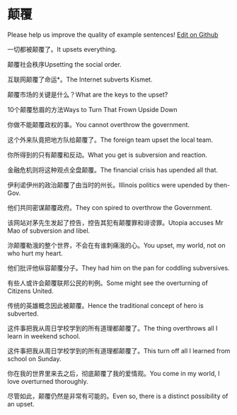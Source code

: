 # 颠覆

Please help us improve the quality of example sentences! [Edit on Github](https://github.com/jiyushe/jiyu-example-sentence-source/blob/main/chinese/dianfu.md)

<p><span class="chinese">一切都被颠覆了。</span><span class="english">It upsets everything.</span></p>

<p><span class="chinese">颠覆社会秩序</span><span class="english">Upsetting the social order.</span></p>

<p><span class="chinese">互联网颠覆了命运*。</span><span class="english">The Internet subverts Kismet.</span></p>

<p><span class="chinese">颠覆市场的关键是什么？</span><span class="english">What are the keys to the upset?</span></p>

<p><span class="chinese">10个颠覆愁眉的方法</span><span class="english">Ways to Turn That Frown Upside Down</span></p>

<p><span class="chinese">你做不能颠覆政权的事。</span><span class="english">You cannot overthrow the government.</span></p>

<p><span class="chinese">这个外来队竟把地方队给颠覆了。</span><span class="english">The foreign team upset the local team.</span></p>

<p><span class="chinese">你所得到的只有颠覆和反动。</span><span class="english">What you get is subversion and reaction.</span></p>

<p><span class="chinese">金融危机则将这种观点全盘颠覆。</span><span class="english">The financial crisis has upended all that.</span></p>

<p><span class="chinese">伊利诺伊州的政治颠覆了由当时的州长。</span><span class="english">Illinois politics were upended by then-Gov.</span></p>

<p><span class="chinese">他们共同密谋颠覆政府。</span><span class="english">They con spired to overthrow the Government.</span></p>

<p><span class="chinese">该网站对茅先生发起了控告，控告其犯有颠覆罪和诽谤罪。</span><span class="english">Utopia accuses Mr Mao of subversion and libel.</span></p>

<p><span class="chinese">沵颠覆勒涐的整个世界，不会在有谁刺痛涐的心。</span><span class="english">You upset, my world, not on who hurt my heart.</span></p>

<p><span class="chinese">他们批评他纵容颠覆分子。</span><span class="english">They had him on the pan for coddling subversives.</span></p>

<p><span class="chinese">有些人或许会颠覆联邦公民的判例。</span><span class="english">Some might see the overturning of Citizens United.</span></p>

<p><span class="chinese">传统的英雄概念因此被颠覆。</span><span class="english">Hence the traditional concept of hero is subverted.</span></p>

<p><span class="chinese">这件事把我从周日学校学到的所有道理都颠覆了。</span><span class="english">The thing overthrows all I learn in weekend school.</span></p>

<p><span class="chinese">这件事把我从周日学校学到的所有道理都颠覆了。</span><span class="english">This turn off all  I learned from school on Sunday.</span></p>

<p><span class="chinese">你在我的世界里来去之后，彻底颠覆了我的爱情观。</span><span class="english">You come in my world, I love overturned thoroughly.</span></p>

<p><span class="chinese">尽管如此，颠覆仍然是非常有可能的。</span><span class="english">Even so, there is a distinct possibility of an upset.</span></p>


